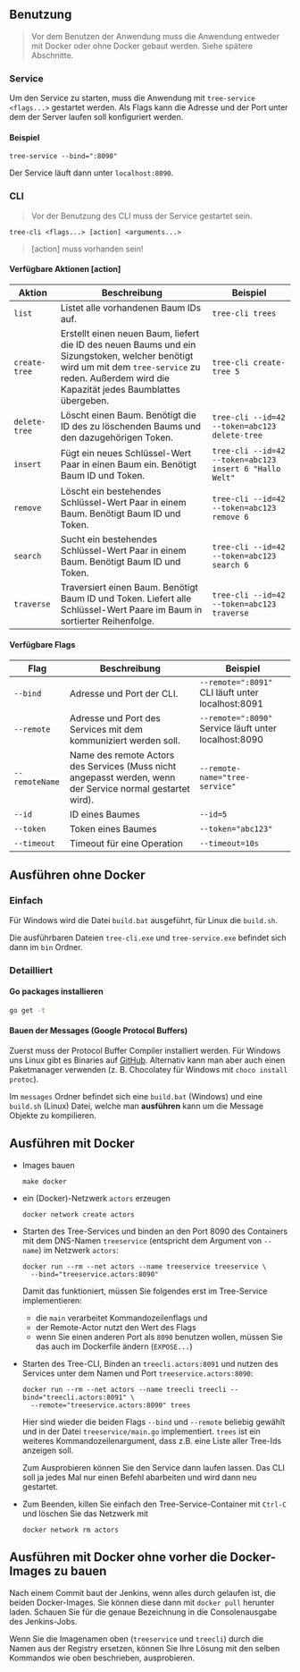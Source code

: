 ## Benutzung

> Vor dem Benutzen der Anwendung muss die Anwendung entweder mit Docker oder ohne Docker gebaut werden. Siehe spätere Abschnitte.

### Service

Um den Service zu starten, muss die Anwendung mit `tree-service <flags...>` gestartet werden.
Als Flags kann die Adresse und der Port unter dem der Server laufen soll konfiguriert werden.

#### Beispiel

```
tree-service --bind=":8090"
```

Der Service läuft dann unter `localhost:8090`.

### CLI

> Vor der Benutzung des CLI muss der Service gestartet sein.

```
tree-cli <flags...> [action] <arguments...>
```

> [action] muss vorhanden sein!

#### Verfügbare Aktionen [action]
| Aktion | Beschreibung | Beispiel |
| --- | --- | --- |
| `list` | Listet alle vorhandenen Baum IDs auf. | `tree-cli trees` |
| `create-tree` | Erstellt einen neuen Baum, liefert die ID des neuen Baums und ein Sizungstoken, welcher benötigt wird um mit dem `tree-service` zu reden. Außerdem wird die Kapazität jedes Baumblattes übergeben. | `tree-cli create-tree 5` |
| `delete-tree` | Löscht einen Baum. Benötigt die ID des zu löschenden Baums und den dazugehörigen Token. | `tree-cli --id=42 --token=abc123 delete-tree` |
| `insert` | Fügt ein neues Schlüssel-Wert Paar in einen Baum ein. Benötigt Baum ID und Token. | `tree-cli --id=42 --token=abc123 insert 6 "Hallo Welt"` |
| `remove` | Löscht ein bestehendes Schlüssel-Wert Paar in einem Baum. Benötigt Baum ID und Token. | `tree-cli --id=42 --token=abc123 remove 6` |
| `search` | Sucht ein bestehendes Schlüssel-Wert Paar in einem Baum. Benötigt Baum ID und Token. | `tree-cli --id=42 --token=abc123 search 6` |
| `traverse` | Traversiert einen Baum. Benötigt Baum ID und Token. Liefert alle Schlüssel-Wert Paare im Baum in sortierter Reihenfolge. | `tree-cli --id=42 --token=abc123 traverse` |

#### Verfügbare Flags <flag>
| Flag | Beschreibung | Beispiel |
| --- | --- | --- |
| `--bind` | Adresse und Port der CLI. | `--remote=":8091"` CLI läuft unter localhost:8091 |
| `--remote` | Adresse und Port des Services mit dem kommuniziert werden soll. | `--remote=":8090"` Service läuft unter localhost:8090 |
| `--remoteName` | Name des remote Actors des Services (Muss nicht angepasst werden, wenn der Service normal gestartet wird). | `--remote-name="tree-service"` |
| `--id` | ID eines Baumes | `--id=5` |
| `--token` | Token eines Baumes | `--token="abc123"` |
| `--timeout` | Timeout für eine Operation | `--timeout=10s` |

## Ausführen ohne Docker

### Einfach

Für Windows wird die Datei `build.bat` ausgeführt, für Linux die `build.sh`.

Die ausführbaren Dateien `tree-cli.exe` und `tree-service.exe` befindet sich dann im `bin` Ordner.

### Detailliert

#### Go packages installieren

```bash
go get -t
```

#### Bauen der Messages (Google Protocol Buffers)

Zuerst muss der Protocol Buffer Compiler installiert werden. 
Für Windows uns Linux gibt es Binaries auf [GitHub](https://github.com/protocolbuffers/protobuf/releases/).
Alternativ kann man aber auch einen Paketmanager verwenden (z. B. Chocolatey für Windows mit `choco install protoc`).

Im `messages` Ordner befindet sich eine `build.bat` (Windows) und eine `build.sh` (Linux) Datei, welche man **ausführen** kann um die Message Objekte zu kompilieren.


## Ausführen mit Docker

-   Images bauen

    ```
    make docker
    ```

-   ein (Docker)-Netzwerk `actors` erzeugen

    ```
    docker network create actors
    ```

-   Starten des Tree-Services und binden an den Port 8090 des Containers mit dem DNS-Namen
    `treeservice` (entspricht dem Argument von `--name`) im Netzwerk `actors`:

    ```
    docker run --rm --net actors --name treeservice treeservice \
      --bind="treeservice.actors:8090"
    ```

    Damit das funktioniert, müssen Sie folgendes erst im Tree-Service implementieren:

    -   die `main` verarbeitet Kommandozeilenflags und
    -   der Remote-Actor nutzt den Wert des Flags
    -   wenn Sie einen anderen Port als `8090` benutzen wollen,
        müssen Sie das auch im Dockerfile ändern (`EXPOSE...`)

-   Starten des Tree-CLI, Binden an `treecli.actors:8091` und nutzen des Services unter
    dem Namen und Port `treeservice.actors:8090`:

    ```
    docker run --rm --net actors --name treecli treecli --bind="treecli.actors:8091" \
      --remote="treeservice.actors:8090" trees
    ```

    Hier sind wieder die beiden Flags `--bind` und `--remote` beliebig gewählt und
    in der Datei `treeservice/main.go` implementiert. `trees` ist ein weiteres
    Kommandozeilenargument, dass z.B. eine Liste aller Tree-Ids anzeigen soll.

    Zum Ausprobieren können Sie den Service dann laufen lassen. Das CLI soll ja jedes
    Mal nur einen Befehl abarbeiten und wird dann neu gestartet.

-   Zum Beenden, killen Sie einfach den Tree-Service-Container mit `Ctrl-C` und löschen
    Sie das Netzwerk mit

    ```
    docker network rm actors
    ```

## Ausführen mit Docker ohne vorher die Docker-Images zu bauen

Nach einem Commit baut der Jenkins, wenn alles durch gelaufen ist, die beiden
Docker-Images. Sie können diese dann mit `docker pull` herunter laden. Schauen Sie für die
genaue Bezeichnung in die Consolenausgabe des Jenkins-Jobs.

Wenn Sie die Imagenamen oben (`treeservice` und `treecli`) durch die Namen aus der
Registry ersetzen, können Sie Ihre Lösung mit den selben Kommandos wie oben beschrieben,
ausprobieren.
